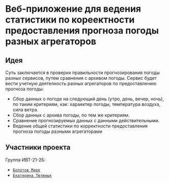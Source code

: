 # Веб-приложение для ведения статистики по кореектности предоставления прогноза погоды разных агрегаторов
## Идея
Суть заключается в проверки правильности прогнозирования погоды разных сервисов, путем сравнения с архивом погоды. Сервис будет вести учетную деятелность разных агрегаторов по предоставлению прогноза погоды:
- Сбор данных о погоде на следующий день (утро, день, вечер, ночь), по таким критериям, как: хараектер погоды, температура воздуха, сила ветра.
- Сбор данных с архива погоды, по тем же критериям.
- Сравнение прогнозируемых данных с данными действительными.
- Ведение общей статистики по корректности предоставления прогноза погоды разными агрегаторами
## Участники проекта
Группа ИВТ-21-2Б:
-  [``Болотов Марк``](https://github.com/bolotovmark)
-  [``Eкатерина Тютюных``](https://github.com/Ekaterina-Tyutyunykh)
